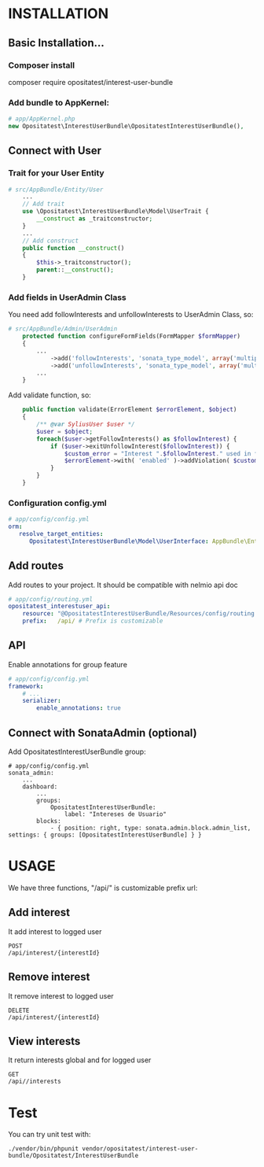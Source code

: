 # INSTALLATION

## Basic Installation...

### Composer install

composer require opositatest/interest-user-bundle

### Add bundle to AppKernel:

```php
# app/AppKernel.php
new Opositatest\InterestUserBundle\OpositatestInterestUserBundle(),
```

## Connect with User

### Trait for your User Entity

```php
# src/AppBundle/Entity/User
    ...
    // Add trait
    use \Opositatest\InterestUserBundle\Model\UserTrait {
        __construct as _traitconstructor;
    }
    ...
    // Add construct
    public function __construct()
    {
        $this->_traitconstructor();
        parent::__construct();
    }
```

### Add fields in UserAdmin Class

You need add followInterests and unfollowInterests to UserAdmin Class, so:
```php
# src/AppBundle/Admin/UserAdmin
    protected function configureFormFields(FormMapper $formMapper)
    {
        ...
            ->add('followInterests', 'sonata_type_model', array('multiple' => true, 'by_reference' => false))
            ->add('unfollowInterests', 'sonata_type_model', array('multiple' => true, 'by_reference' => false))
        ...
    }
```

Add validate function, so:
```php
    public function validate(ErrorElement $errorElement, $object)
    {
        /** @var SyliusUser $user */
        $user = $object;
        foreach($user->getFollowInterests() as $followInterest) {
            if ($user->exitUnfollowInterest($followInterest)) {
                $custom_error = "Interest ".$followInterest." used in follow and unfollow";
                $errorElement->with( 'enabled' )->addViolation( $custom_error )->end();
            }
        }
    }
```

### Configuration config.yml

```yaml
# app/config/config.yml
orm:
   resolve_target_entities:
      Opositatest\InterestUserBundle\Model\UserInterface: AppBundle\Entity\User
```

## Add routes

Add routes to your project. It should be compatible with nelmio api doc

```yaml
# app/config/routing.yml
opositatest_interestuser_api:
    resource: "@OpositatestInterestUserBundle/Resources/config/routing.yml"
    prefix:   /api/ # Prefix is customizable
```

## API

Enable annotations for group feature

```yaml
# app/config/config.yml
framework:
    # ...
    serializer:
        enable_annotations: true

```

## Connect with SonataAdmin (optional)

Add OpositatestInterestUserBundle group:
```
# app/config/config.yml
sonata_admin:
    ...
    dashboard:
        ...
        groups:
            OpositatestInterestUserBundle:
                label: "Intereses de Usuario"
        blocks:
            - { position: right, type: sonata.admin.block.admin_list, settings: { groups: [OpositatestInterestUserBundle] } }
```            

# USAGE

We have three functions, "/api/" is customizable prefix url:

## Add interest

It add interest to logged user

```
POST
/api/interest/{interestId}
```
## Remove interest

It remove interest to logged user 

```
DELETE
/api/interest/{interestId}
```

## View interests

It return interests global and for logged user

```
GET
/api//interests
```

# Test

You can try unit test with:
```
./vendor/bin/phpunit vendor/opositatest/interest-user-bundle/Opositatest/InterestUserBundle
```